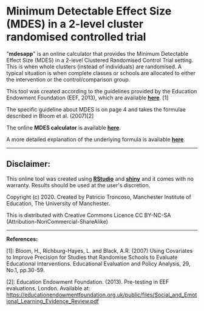 # Minimum Detectable Effect Size (MDES) in a 2-level cluster randomised controlled trial

"**mdesapp**" is an online calculator that provides the Minimum Detectable Effect Size (MDES) in a 2-level Clustered Randomised Control Trial setting.
This is when whole clusters (instead of individuals) are randomised.
A typical situation is when complete classes or schools are allocated to either the intervention or the control/comparison group.

This tool was created according to the guidelines provided by the Education Endowment Foundation (EEF, 2013), which are available [**here**](https://educationendowmentfoundation.org.uk/public/files/Evaluation/Writing_a_Protocol_or_SAP/Pre-testing_paper.pdf). [1]

The specific guideline about MDES is on page 4 and takes the formulae described in Bloom et al. (2007)[2]

The online **MDES calculator** is available [**here**](https://patricio-troncoso.shinyapps.io/mdesapp/).

A more detailed explanation of the underlying formula is available [**here**](https://rpubs.com/patroncos/mdesapp_calculation).

***

## Disclaimer: 

This online tool was created using [**RStudio**](https://rstudio.com/) and [**shiny**](https://shiny.rstudio.com/) and it comes with no warranty. Results should be used at the user's discretion.

Copyright (c) 2020. Created by Patricio Troncoso, Manchester Institute of Education, The University of Manchester.

This is distributed with Creative Commons Licence CC BY-NC-SA (Attribution-NonCommercial-ShareAlike)

***

**References:**

[1]: Bloom, H., Richburg-Hayes, L. and Black, A.R. (2007) Using Covariates to Improve Precision for Studies that Randomise Schools to Evaluate Educational Interventions. Educational Evaluation and Policy Analysis, 29, No.1, pp.30-59.

[2]: Education Endowment Foundation. (2013). Pre-testing in EEF evaluations. London. Available at: https://educationendowmentfoundation.org.uk/public/files/Social_and_Emotional_Learning_Evidence_Review.pdf